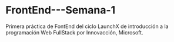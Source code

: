 # FrontEnd---Semana-1
Primera práctica de FontEnd del ciclo LaunchX de introducción a la programación Web FullStack por Innovacción, Microsoft. 
